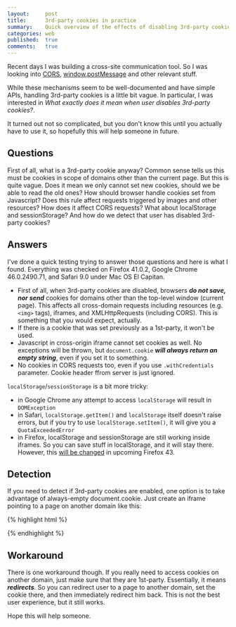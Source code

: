 ```yaml
---
layout:     post
title:      3rd-party cookies in practice
summary:    Quick overview of the effects of disabling 3rd-party cookies in browser
categories: web
published:  true
comments:   true
---
```


Recent days I was building a cross-site communication tool.
So I was looking into [CORS](https://developer.mozilla.org/en-US/docs/Web/HTTP/Access_control_CORS), [window.postMessage](https://developer.mozilla.org/en-US/docs/Web/API/Window/postMessage) and other relevant stuff.

While these mechanisms seem to be well-documented and have simple APIs,
handling 3rd-party cookies is a little bit vague. In particular, I was interested
in _What exactly does it mean when user disables 3rd-party cookies?_.

It turned out not so complicated, but you don't know this until you actually have
to use it, so hopefully this will help someone in future.

## Questions

First of all, what is a 3rd-party cookie anyway? Common sense tells us this must be
cookies in scope of domains other than the current page. But this is quite vague.
Does it mean we only cannot set new cookies, should we be able to read the old ones?
How should browser handle cookies set from Javascript? Does this rule affect requests
triggered by images and other resources? How does it affect CORS requests? What about localStorage and sessionStorage? And how do we detect that user has disabled 3rd-party cookies?

## Answers

I've done a quick testing trying to answer those questions and here is what I found.
Everything was checked on Firefox 41.0.2, Google Chrome 46.0.2490.71, and Safari 9.0 under Mac OS El Capitan.

* First of all, when 3rd-party cookies are disabled, browsers **_do not save, nor send_**
cookies for domains other than the top-level window (current page). This affects all cross-domain requests including resources (e.g. `<img>` tags), iframes, and XMLHttpRequests (including CORS).
This is something that you would expect, actually.
* If there is a cookie that was set previously as a 1st-party, it won't be used.
* Javascript in cross-origin iframe cannot set cookies as well. No exceptions
will be thrown, but `document.cookie` **_will always return an empty string_**, even
if you set it to something.
* No cookies in CORS requests too, even if you use `.withCredentials` parameter. Cookie
header ffrom server is just ignored.

`localStorage`/`sessionStorage` is a bit more tricky:

* in Google Chrome any attempt to access `localStorage` will result in `DOMException`
* in Safari, `localStorage.getItem()` and `localStorage` itself doesn't raise errors, but
if you try to use `localStorage.setItem()`, it will give you a `QuotaExceededError`
* in Firefox, localStorage and sessionStorage are still working inside iframes.
So you can save stuff in localStorage, and it will stay there. However, this
[will be changed](https://bugzilla.mozilla.org/show_bug.cgi?id=536509) in upcoming Firefox 43.

## Detection

If you need to detect if 3rd-party cookies are enabled, one option is to take
advantage of always-empty document.cookie. Just create an iframe pointing to
a page on another domain like this:

{% highlight html %}
<html>
<head>
<script>
var randStr = function(){
  return Math.random().toString(36).substring(7);
};

var thirdPartyCookiesEnabled;
var k = randStr(),
    v = randStr();
document.cookie = k + '=' + v;
if(document.cookie.indexOf(k + '=' + v) == -1) {
  thirdPartyCookiesEnabled = false;
} else {
  thirdPartyCookiesEnabled = true;
}
alert(thirdPartyCookiesEnabled);
</script>
</head>
<body></body>
</html>
{% endhighlight %}

## Workaround

There is one workaround though. If you really need to access cookies on another domain,
just make sure that they are 1st-party. Essentially, it means **_redirects_**.
So you can redirect user to a page to another domain, set the cookie there, and then
immediately redirect him back. This is not the best user experience, but it still works.

Hope this will help someone.